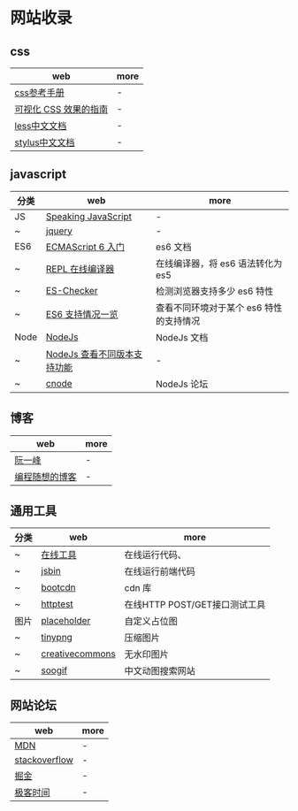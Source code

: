# 网站收录

## css

 | web                                                                  | more |
 | -------------------------------------------------------------------- | ---- |
 | [css参考手册](http://css.doyoe.com/)                                 | -    |
 | [可视化 CSS 效果的指南](https://cssreference.io/)                    | -    |
 | [less中文文档](https://less.bootcss.com/)                            | -    |
 | [stylus中文文档](https://www.zhangxinxu.com/jq/stylus/selectors.php) | -    |

## javascript

| 分类 | web                                                            | more                                    |
| ---- | -------------------------------------------------------------- | --------------------------------------- |
| JS   | [Speaking JavaScript](http://speakingjs.com/es5/index.html)    | -                                       |
| ~    | [jquery](http://jquery.cuishifeng.cn/)                         | -                                       |
| ES6  | [ECMAScript 6 入门](http://es6.ruanyifeng.com/)                | es6 文档                                |
| ~    | [REPL 在线编译器](https://babeljs.io/repl/)                    | 在线编译器，将 es6 语法转化为 es5       |
| ~    | [ES-Checker](https://ruanyf.github.io/es-checker/)             | 检测浏览器支持多少 es6 特性             |
| ~    | [ES6 支持情况一览](https://kangax.github.io/compat-table/es6/) | 查看不同环境对于某个 es6 特性的支持情况 |
| Node | [NodeJs](http://nodejs.cn/api/dns.html)                        | NodeJs 文档                             |
| ~    | [NodeJs 查看不同版本支持功能](http://node.green/)              | -                                       |
| ~    | [cnode](https://cnodejs.org/)                                  | NodeJs 论坛                             |

## 博客

| web                                                   | more |
| ----------------------------------------------------- | ---- |
| [阮一峰](http://www.ruanyifeng.com/blog/)             | -    |
| [编程随想的博客](https://program-think.blogspot.com/) | -    |

## 通用工具

| 分类 | web                                                      | more                          |
| ---- | -------------------------------------------------------- | ----------------------------- |
| ~    | [在线工具](https://tool.lu/)                             | 在线运行代码、                |
| ~    | [jsbin](http://jsbin.com/?js,console,output)             | 在线运行前端代码              |
| ~    | [bootcdn](http://www.bootcdn.cn/)                        | cdn 库                        |
| ~    | [httptest](http://www.atool.org/httptest.php)            | 在线HTTP POST/GET接口测试工具 |
| 图片 | [placeholder](https://placeholder.com/)                  | 自定义占位图                  |
| ~    | [tinypng](https://tinypng.com/)                          | 压缩图片                      |
| ~    | [creativecommons](https://ccsearch.creativecommons.org/) | 无水印图片                    |
| ~    | [soogif](http://www.soogif.com/)                         | 中文动图搜索网站              |

## 网站论坛

| web                                         | more |
| ------------------------------------------- | ---- |
| [MDN](http://developer.mozilla.org/)        | -    |
| [stackoverflow](https://stackoverflow.com/) | -    |
| [掘金](https://juejin.im/timeline)          | -    |
| [极客时间](https://time.geekbang.org/)      | -    |